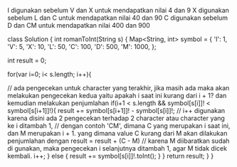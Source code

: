 I digunakan sebelum V dan X untuk mendapatkan nilai 4 dan 9
X digunakan sebelum L dan C untuk mendapatkan nilai 40 dan 90
C digunakan sebelum D dan CM untuk mendapatkan nilai 400 dan 900

class Solution {
  int romanToInt(String s) {
    Map<String, int> symbol = {
    'I': 1,
    'V': 5,
    'X': 10,
    'L': 50,
    'C': 100,
    'D': 500,
    'M': 1000,
  };
  
  int result = 0;
  
   for(var i=0; i< s.length; i++){
   
   // ada pengecekan untuk character yang terakhir, jika masih ada maka akan melakukan pengecekan kedua yaitu apakah i saat ini kurang dari i + 1? dan kemudian melakukan penjumlahan
    if(i+1 < s.length && symbol[s[i]]! < symbol[s[i+1]]!){ 
      result += symbol[s[i+1]]! - symbol[s[i]]!;
      // i++ digunakan karena disini ada 2 pengecekan terhadap 2 character atau character yang ke i ditambah 1,
      // dengan contoh 'CM', dimana C yang merupakan i saat ini, dan M merupakan i + 1. yang dimana value C kurang dari M akan dilakukan penjumlahan dengan result = result + (C - M)
      // karena M diibaratkan sudah di gunakan, maka pengecekan i selanjutnya ditambah 1, agar M tidak dicek kembali.
        i++;
    } else {
      result += symbol[s[i]]!.toInt();
    }
  }
      return result;
  }
}​
